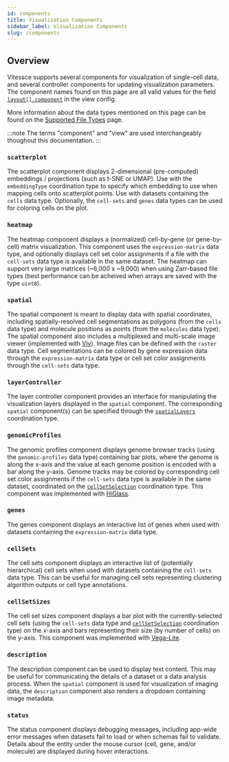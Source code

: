 ```yaml
---
id: components
title: Visualization Components
sidebar_label: Visualization Components
slug: /components
---
```


## Overview

Vitessce supports several components for visualization of single-cell data, and several controller components for updating visualization parameters. The component names found on this page are all valid values for the field [`layout[].component`](/docs/view-config-json/index.html#layout) in the view config.

More information about the data types mentioned on this page can be found on the [Supported File Types](/docs/data-file-types/index.html) page.

:::note
The terms "component" and "view" are used interchangeably thoughout this documentation.
:::


### `scatterplot`

The scatterplot component displays 2-dimensional (pre-computed) embeddings / projections (such as t-SNE or UMAP). Use with the `embeddingType` coordination type to specify which embedding to use when mapping cells onto scatterplot points. Use with datasets containing the `cells` data type. Optionally, the `cell-sets` and `genes` data types can be used for coloring cells on the plot.


### `heatmap`

The heatmap component displays a (normalized) cell-by-gene (or gene-by-cell) matrix visualization.
This component uses the `expression-matrix` data type, and optionally displays cell set color assignments if a file with the `cell-sets` data type is available in the same dataset.
The heatmap can support very large matrices (~6,000 x ~9,000) when using Zarr-based file types (best performance can be acheived when arrays are saved with the type `uint8`).


### `spatial`

The spatial component is meant to display data with spatial coordinates, including spatially-resolved cell segmentations as polygons (from the `cells` data type) and molecule positions as points (from the `molecules` data type). The spatial component also includes a multiplexed and multi-scale image viewer (implemented with [Viv](http://viv.gehlenborglab.org/)). Image files can be defined with the `raster` data type. Cell segmentations can be colored by gene expression data through the `expression-matrix` data type or cell set color assignments through the `cell-sets` data type.


### `layerController`

The layer controller component provides an interface for manipulating the visualization layers displayed in the `spatial` component. The corresponding `spatial` component(s) can be specified through the [`spatialLayers`](/docs/coordination-types/index.html#spatialLayers) coordination type.


### `genomicProfiles`

The genomic profiles component displays genome browser tracks (using the `genomic-profiles` data type) containing bar plots, where the genome is along the x-axis and the value at each genome position is encoded with a bar along the y-axis. Genome tracks may be colored by corresponding cell set color assignments if the `cell-sets` data type is available in the same dataset, coordinated on the [`cellSetSelection`](/docs/coordination-types/index.html#cellSetSelection) coordination type. This component was implemented with [HiGlass](https://higlass.io/).


### `genes`

The genes component displays an interactive list of genes when used with datasets containing the `expression-matrix` data type.


### `cellSets`

The cell sets component displays an interactive list of (potentially hierarchical) cell sets when used with datasets containing the `cell-sets` data type. This can be useful for managing cell sets representing clustering algorithm outputs or cell type annotations.


### `cellSetSizes`

The cell set sizes component displays a bar plot with the currently-selected cell sets (using the `cell-sets` data type and [`cellSetSelection`](/docs/coordination-types/index.html#cellSetSelection) coordination type) on the x-axis and bars representing their size (by number of cells) on the y-axis. This component was implemented with [Vega-Lite](https://vega.github.io/vega-lite/).


### `description`

The description component can be used to display text content. This may be useful for communicating the details of a dataset or a data analysis process. When the `spatial` component is used for visualization of imaging data, the `description` component also renders a dropdown containing image metadata.


### `status`

The status component displays debugging messages, including app-wide error messages when datasets fail to load or when schemas fail to validate. Details about the entity under the mouse cursor (cell, gene, and/or molecule) are displayed during hover interactions.




